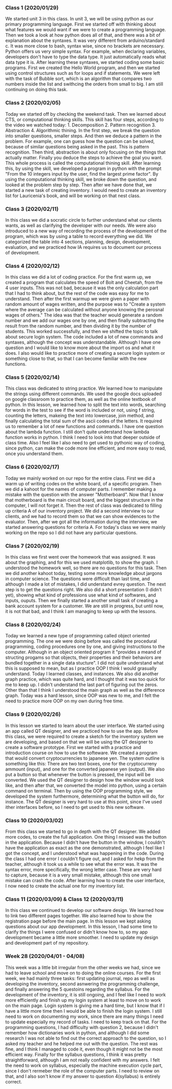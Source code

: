 ### Class 1 (2020/01/29)

We started unit 3 in this class. In unit 3, we will be using python as our primary programming language. First we started off with thinking about what features we would want if we were to create a programming language. Then we took a look at how python does all of that, and there was a bit of explanation about the syntaxes. It was very different from arduino/standard c. It was more close to bash, syntax wise, since no brackets are necessary. Python offers us very simple syntax. For example, when declaring variables, developers don't have to type the data type. It just automatically reads what data type it is. After learning these syntaxes, we started coding some basic programs. First we created the Hello World program, and then we started using control structures such as for loops and if statements. We were left with the task of Bubble sort, which is an algorithm that compares two numbers inside the list and swithcing the orders from small to big. I am still continuing on doing this task.


### Class 2 (2020/02/05)

Today we started off by checking the weekend task. Then we learned about CTS, or computational thinking skills. This skill has four steps, according to the video we watched today: 1. Decomposition 2. Pattern recognition 3. Abstraction 4. Algorithmic thining. In the first step, we  break the question into smaller questions, smaller steps. And then we deduce a pattern in the problem. For example, one can guess how the question can be solved, because of similar questions being asked in the past. This is pattern recognition. Then third, abstraction is about only focusing on the things that actually matter. Finally you deduce the steps to achieve the goal you want. This whole process is called the computational thining skill. After learning this, by using the skill, we developed a program in python with the prompt "From the 10 integers input by the user, find the largest prime factor". By using the computational thinking skill, we broke down the question, and looked at the problem step by step. Then after we have done that, we started a new task of creating inventory. I would need to create an inventory list for Lauricenia's book, and will be working on that nest class.


### Class 3 (2020/02/11)

In this class we did a socratic circle to further understand what our clients wants, as well as clarifying the developer with our needs. We were also introduced to a new way of recording the process of the development of the program, which was by using a table to record everything we did. We categorized the table into 4 sections, planning, design, development, evaluation, and we practiced how IA requires us to document our process of development.

### Class 4 (2020/02/12)

In this class we did a lot of coding practice. For the first warm up, we created a program that calculates the speed of Bolt and Cheetah, from the 4 user inputs. This was not bad, because it was the only calculation part that I had to think about, but the rest of the code was easy for me to understand. Then after the first warmup we were given a paper with random amount of wages written, and the purpose was to "Create a system where the average can be calculated without anyone knowing the perosnal wages of others." The idea was that the teacher would generate a random number and we add our wages one by one, and then finally subtracting the result from the random number, and then dividing it by the number of students. This worked successfully, and then we shifted the topic to talk about secure login system. The code included a lot of new commands and syntaxes, although the concept was understandable. Although I have one question and I would like to know more about the import os and what it does. I also would like to practice more of creating a secure login system or something close to that, so that I can become familiar with the new functions. 

### Class 5 (2020/02/14)

This class was dedicated to string practice. We learned how to manipulate the strings using different commands. We used the google docs uploaded on google classroom to practice them, as well as the online textbook of python. In this lesson, we learned how to split the text into words, searching for words in the test to see if the word is included or not, using f string, counting the letters, makeing the text into lowercase, join method, and finally calculating the total sum of the ascii codes of the letters. It required us to remember a lot of new functions and commands. I have one question about the lambda function. I still don't quite understand how lambda function works in python. I think I need to look into that deeper outside of class time. Also I feel like I also need to get used to pythonic way of coding, since python, can make the code more line efficient, and more easy to read, once you understand them. 

### Class 6 (2020/02/17)

Today we mainly worked on our repo for the entire class. First we did a warm up of writing codes on the white board, of a specific program. Then we did a kahoot for the names of computer parts. I remember making a mistake with the question with the answer "Motherboard". Now that I know that motherboard is the main circuit board, and the biggest structure in the computer, I will not forget it. Then the rest of class was dedicated to filling up criteria A of our inventory project. We did a second interview to our clients, and we had to record them so that we can show evidences to the evaluator. Then, after we got all the information during the interview, we started answering questions for criteria A. For today's class we were mainly working on the repo so I did not have any particular questions.

### Class 7 (2020/02/19)

In this class we first went over the homework that was assigned. It was about the graphing, and for this we used matplotlib, to show the graph. I understood the homework well, so there are no questions for this task. Then we did another kahoot today, testing some more knowledge about jargons in computer science. The questions were difficult than last time, and although I made a lot of mistakes, I did understand evrey question. The next step is to get the questions right. We also did a short presentation (I didn't yet), showing what kind of professions use what kind of softwares, and inputs, ouputs. Then we finally started a another small task of creating a bank account system for a customer. We are still in progress, but until now, it is not that bad, and I think I am managing to keep up with the lessons.

### Class 8 (2020/02/24)

Today we learned a new type of programming called object oriented programming. The one we were doing before was called the procedural pragramming, coding procedures one by one, and giving instructions to the computer. Although in an object oriented program it "provides a meand of structing progams so that objects, their properties and their behaviors are bundled together in a single data stucture". I did not quite understand what this is supposed to mean, but as I practice OOP I think I would grasually understand. Today I learned classes, and instances. We also did another graph practice, which was quite hard, and I thought that it was too quick for me to keep up. I didn't understand the last part of figuring out the zeros. Other than that I think I understood the main graph as well as the difference graph. Today was a hard lesson, since OOP was new to me, and I felt the need to practice more OOP on my own during free time.

### Class 9 (2020/02/26)

In this lesson we started to learn about the user interface. We started using an app called QT designer, and we practiced how to use the app. Before this class, we were required to create a sketch for the inventory system we are developing, and based on that we will be using the QT designer to create a software prototype. First we started with a practice and introduction course on how to use the softeware. We created a program that would convert cryptocurrencies to japanese yen. The system outline is something like this: There are two text boxes, one for the cryptocurreny ammount (input), and one for the converted japanese yen (output). We also put a button so that whenever the button is pressed, the input will be converted. We used the QT designer to design how the window would look like, and then after that, we converted the model into python, using a certain command on terminal. Then by using the OOP programming style, we developed the system furthermore, determining what the button will do, for instance. The QT designer is very hard to use at this point, since I've used ither interfaces before, so I need to get used to this new software. 

### Class 10 (2020/03/02)

From this class we started to go in depth with the QT designer. We added more codes, to create the full application. One thing I missed was the button in the application. Because I didn't have the button in the window, I couldn't have the application as exact as the one demonstrated, although I feel like I got the concept, and I understood what was happening in the code. During the class I had one error I couldn't figure out, and I asked for hekp from the teacher, although it took us a while to see what the error was. It was the syntax error, more specifically, the wrong letter case. These are very hard to capture, because it is a very small mistake, although this one small mistake can crash the code. After learning how to create the user interface, I now need to create the actual one for my inventory list.

### Class 11 (2020/03/09) & Class 12 (2020/03/11)

In this class we continued to develop our software design. We learned how to link two different pages together. We also learned how to show the registration page before the main page. In this lesson we kept asking questions about our app development. In this lesson, I had some time to clarify the things I were confused or didn't know how to, so my app development became a little more smoother. I need to update my design and development part of my repository.

### Week 28 (2020/04/01 - 04/08)

This week was a little bit irregular from the other weeks we had, since we had to leave school and move on to doing the online courses. For the first week, we had mainly three tasks: first updating journal, repo as well as developing the inventory, second asnwering the programming challenge, and finally answering the 5 questoins regarding the syllabus. For the development of the inventory, it is still ongoing, and I feel like I need to work more efficiently and finish up my login system at least to move on to work on the main page. Login system is giving me a hard time, but I know that if I have a little more time then I would be able to finish the login system. I still need to work on documenting my work, since there are many things I need to update especially my record of tasks. I need to keep track on that. For the programming questions, I had difficulty with question 2, because I didn't remember how dictionaries work in python, and although I did some research I was not able to find out the correct approach to the question, so I asked my teacher and he helped me out with the question. The rest was fine, and I think I managed to code it, even though it might not be the most efficient way. Finally for the syllabus questions, I think it was pretty straightforward, although I am not really confident with my answers. I felt the need to work on syllabus, especially the machine execution cycle part, since I don't rermeber the role of the computer parts. I need to review on that, and I also son't know if my answer to question 4(syllabus) is entirely correct. 


